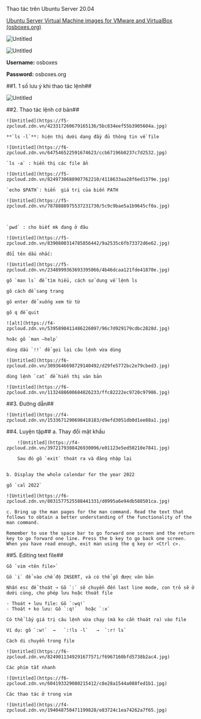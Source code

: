 Thao tác trên Ubuntu Server 20.04

[Ubuntu Server Virtual Machine images for VMware and VirtualBox (osboxes.org)](https://www.osboxes.org/ubuntu-server/#ubuntu-server-20-04-2-vmware)

![Untitled](https://f6-zpcloud.zdn.vn/5138868467967139719/86341b6edadb16854fca.jpg)

![Untitled](https://f6-zpcloud.zdn.vn/9166419512134421431/9d36a56c64d9a887f1c8.jpg)

**Username:** osboxes

**Password:** osboxes.org

##1. 1 số lưu ý khi thao tác lệnh##

![Untitled](https://f4-zpcloud.zdn.vn/4694588742197033257/8da8e78d2638ea66b329.jpg)

##2. Thao tác lệnh cơ bản##
    
    ![Untitled](https://f5-zpcloud.zdn.vn/423317260679165136/5bc834eef55b3905604a.jpg)
    
    **`ls -l`**: hiện thị dưới dạng đầy đủ thông tin về file
    
    ![Untitled](https://f6-zpcloud.zdn.vn/647546522591674623/ccb67196b0237c7d2532.jpg)
    
    `ls -a` : hiển thị các file ẩn
    
    ![Untitled](https://f5-zpcloud.zdn.vn/8249730688907762210/4118633aa28f6ed1379e.jpg)
    
    `echo $PATH`: hiển  giá trị của biến PATH
    
    ![Untitled](https://f5-zpcloud.zdn.vn/7878888975537231730/5c9c9bae5a1b9645cf0a.jpg)
    
    
    
    `pwd` : cho biết mk đang ở đâu
    
    ![Untitled](https://f5-zpcloud.zdn.vn/8390800314785856442/9a2535c6fb73372d6e62.jpg)
    
    đổi tên dấu nhắc: 
    
    ![Untitled](https://f5-zpcloud.zdn.vn/2348999363693395066/4b46dcaa121fde41870e.jpg)
    
    gõ `man ls` để tìm hiểu, cách sử dung về lệnh ls  
    
    gõ cách để sang trang
    
    gõ enter để xuống xem từ từ
    
    gõ q để quit   
    
    ![alt](https://f4-zpcloud.zdn.vn/5395890411486226097/96c7d929179cdbc2828d.jpg)
    
    hoặc gõ `man —help`
    
    dùng dấu `!!` để gọi lại câu lệnh vừa dùng   
    
    ![Untitled](https://f6-zpcloud.zdn.vn/3093646698729140492/d29fe5772bc2e79cbed3.jpg)
    
    dùng lệnh `cat` để hiển thị văn bản
    
    ![Untitled](https://f6-zpcloud.zdn.vn/1132488600684826233/ffc82222ec9720c97986.jpg)
    
##3. Đường dẫn##
    
    ![Untitled](https://f4-zpcloud.zdn.vn/1533671290698418183/d9efd3051db0d1ee88a1.jpg)
    

##4. Luyện tập##
    a. Thay đổi mật khẩu
        
        ![Untitled](https://f4-zpcloud.zdn.vn/3972179308426930096/e01123e5ed50210e7841.jpg)
        
        Sau đó gõ `exit` thoát ra và đăng nhập lại
        
    
    b. Display the whole calendar for the year 2022
    
    gõ `cal 2022`
    
    ![Untitled](https://f6-zpcloud.zdn.vn/8031577525588441331/d0995a6e94db588501ca.jpg)
    
    c. Bring up the man pages for the man command. Read the text that follows to obtain a better understanding of the functionality of the man command.
    
    Remember to use the space bar to go forward one screen and the return key to go forward one line. Press the b key to go back one screen. When you have read enough, exit man using the q key or <Ctrl c>.
    

##5. Editing text file##
    
    Gõ `vim <tên file>`
    
    Gõ `i` để vào chế độ INSERT, và có thể gõ được văn bản  
    
    Nhấn esc để thoát → Gõ `:` sẽ chuyển đến last line mode, con trỏ sẽ ở dưới cùng, cho phép lưu hoặc thoát file   
    
    - Thoát + lưu file: Gõ `:wq!`
    - Thoát + ko lưu: Gõ `:q!`   hoặc `:x`
    
    Có thể lấy giá trị câu lệnh vừa chạy (mà ko cần thoát ra) vào file
    
    Ví dụ: gõ `:w!`  →   `:!ls -l`   →  `:r! ls`
    
    Cách di chuyển trong file
    
    ![Untitled](https://f6-zpcloud.zdn.vn/8249011349291677571/f6967160bfd5738b2ac4.jpg)
    
    Các phím tắt nhanh
    
    ![Untitled](https://f6-zpcloud.zdn.vn/604193329080215412/c8e28a1544a088fed1b1.jpg)
    
    Các thao tác ở trong vim
    
    ![Untitled](https://f4-zpcloud.zdn.vn/194048750471199828/e83724c1ea74262a7f65.jpg)
